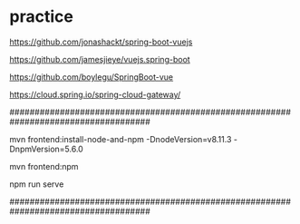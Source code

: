 # practice


https://github.com/jonashackt/spring-boot-vuejs


https://github.com/jamesjieye/vuejs.spring-boot


https://github.com/boylegu/SpringBoot-vue


https://cloud.spring.io/spring-cloud-gateway/


####################################################################################


mvn frontend:install-node-and-npm -DnodeVersion=v8.11.3 -DnpmVersion=5.6.0


mvn frontend:npm


npm run serve


####################################################################################


